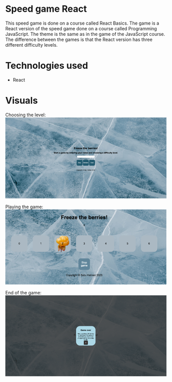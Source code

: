 # Speed game React

This speed game is done on a course called React Basics. The game is a React version of the speed game done on a course called Programming JavaScript. The theme is the same as in the game of the JavaScript course. The difference between the games is that the React version has three different difficulty levels.

# Technologies used

- React

# Visuals

Choosing the level:
![Chooseing the level](./public/startGame.png)

Playing the game:
![Playing the game](./public/playingGame.png)

End of the game:
![End of the game](./public/endGame.png)
